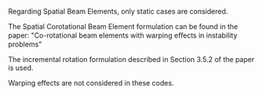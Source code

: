Regarding Spatial Beam Elements, only static cases are considered.

The Spatial Corotational Beam Element formulation can be found in the paper: "Co-rotational beam elements with warping eﬀects
in instability problems"

The incremental rotation formulation described in Section 3.5.2 of the paper is used.

Warping effects are not considered in these codes.

